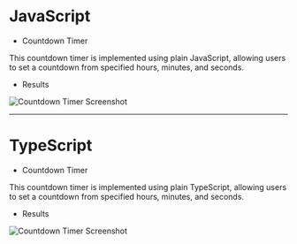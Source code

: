 # JavaScript

- Countdown Timer

This countdown timer is implemented using plain JavaScript, allowing users to set a countdown from specified hours, minutes, and seconds.

- Results

![Countdown Timer Screenshot](https://github.com/user-attachments/assets/27029cdd-4a85-4a9d-9d00-1f2aea330a56)


___


# TypeScript

- Countdown Timer

This countdown timer is implemented using plain TypeScript, allowing users to set a countdown from specified hours, minutes, and seconds.

- Results

![Countdown Timer Screenshot](https://github.com/user-attachments/assets/9d59f721-7df9-4421-a6da-b4219c5c7510)



